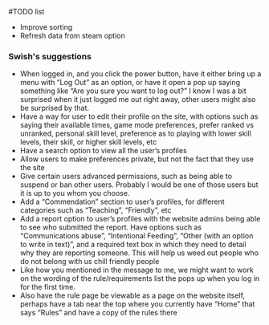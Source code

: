 #TODO list

* Improve sorting
* Refresh data from steam option

### Swish's suggestions

* When logged in, and you click the power button, have it either bring up a menu with “Log Out” as an option, or have it open a pop up saying something like “Are you sure you want to log out?” I know I was a bit surprised when it just logged me out right away, other users might also be surprised by that.
* Have a way for user to edit their profile on the site, with options such as saying their available times, game mode preferences, prefer ranked vs unranked, personal skill level, preference as to playing with lower skill levels, their skill, or higher skill levels, etc
* Have a search option to view all the user’s profiles
* Allow users to make preferences private, but not the fact that they use the site
* Give certain users advanced permissions, such as being able to suspend or ban other users. Probably I would be one of those users but it is up to you whom you choose.
* Add a “Commendation” section to user’s profiles, for different categories such as “Teaching”, “Friendly”, etc
* Add a report option to user’s profiles with the website admins being able to see who submitted the report. Have options such as “Communications abuse”, “Intentional Feeding”, “Other (with an option to write in text)”, and a required text box in which they need to detail why they are reporting someone. This will help us weed out people who do not belong with us chill friendly people
* Like how you mentioned in the message to me, we might want to work on the wording of the rule/requirements list the pops up when you log in for the first time.
* Also have the rule page be viewable as a page on the website itself, perhaps have a tab near the top where you currently have “Home” that says “Rules” and have a copy of the rules there